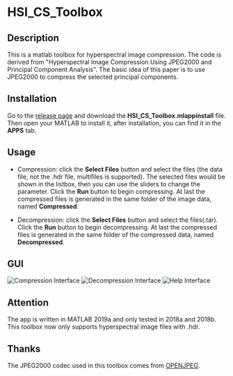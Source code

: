 # HSI_CS_Toolbox

## Description

This is a matlab toolbox for hyperspectral image compression. The code is derived from "Hyperspectral Image Compression Using JPEG2000 and Principal Component Analysis". The basic idea of this paper is to use JPEG2000 to compress the selected principal components.

## Installation

Go to the [release page](https://github.com/shinyypig/HSI_CS_Toolbox/releases) and download the **HSI_CS_Toolbox.mlappinstall** file. Then open your MATLAB to install it, after installation, you can find it in the **APPS** tab.

## Usage

- Compression: click the **Select Files** button and select the files (the data file, not the .hdr file, multifiles is supported). The selected files would be shown in the listbox, then you can use the sliders to change the parameter. Click the **Run** button to begin compressing. At last the compressed files is generated in the same folder of the image data, named **Compressed**.

- Decompression: click the **Select Files** button and select the files(.tar). Click the **Run** button to begin decompressing. At last the compressed files is generated in the same folder of the compressed data, named **Decompressed**.

## GUI

![Compression Interface](https://github.com/shinyypig/HSI_CS_Toolbox/blob/master/pics/1.jpg)
![Decompression Interface](https://github.com/shinyypig/HSI_CS_Toolbox/blob/master/pics/2.jpg)
![Help Interface](https://github.com/shinyypig/HSI_CS_Toolbox/blob/master/pics/3.jpg)

## Attention

The app is written in MATLAB 2019a and only tested in 2018a and 2018b. This toolbox now only supports hyperspectral image files with .hdr. 

## Thanks

The JPEG2000 codec used in this toolbox comes from [OPENJPEG](https://github.com/uclouvain/openjpeg).
